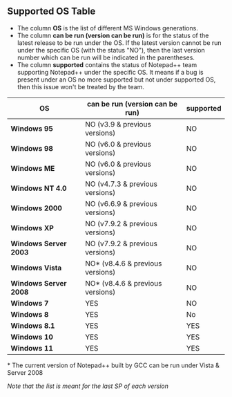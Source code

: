 
## Supported OS Table

* The column **OS** is the list of different MS Windows generations.
* The column **can be run (version can be run)** is for the status of the latest release to be run under the OS. If the latest version cannot be run under the specific OS (with the status "NO"), then the last version number which can be run will be indicated in the parentheses.
* The column **supported** contains the status of Notepad++ team supporting Notepad++ under the specific OS. It means if a bug is present under an OS no more supported but not under supported OS, then this issue won't be treated by the team.

|           OS            | can be run (version can be run)  |      supported            |
|-------------------------|----------------------------------|---------------------------|
| **Windows 95**          | NO (v3.9 & previous versions)    |          NO               |
| **Windows 98**          | NO (v6.0 & previous versions)    |          NO               |
| **Windows ME**          | NO (v6.0 & previous versions)    |          NO               |
| **Windows NT 4.0**      | NO (v4.7.3 & previous versions)  |          NO               |
| **Windows 2000**        | NO (v6.6.9 & previous versions)  |          NO               |
| **Windows XP**          | NO (v7.9.2 & previous versions)  |          NO               |
| **Windows Server 2003** | NO (v7.9.2 & previous versions)  |          NO               |
| **Windows Vista**       | NO\* (v8.4.6 & previous versions)|          NO               |
| **Windows Server 2008** | NO\* (v8.4.6 & previous versions)|          NO               |
| **Windows 7**           | YES                              |          NO               |
| **Windows 8**           | YES                              |          No               |
| **Windows 8.1**         | YES                              |          YES              |
| **Windows 10**          | YES                              |          YES              |
| **Windows 11**          | YES                              |          YES              |

\* The current version of Notepad++ built by GCC can be run under Vista & Server 2008

*Note that the list is meant for the last SP of each version*
